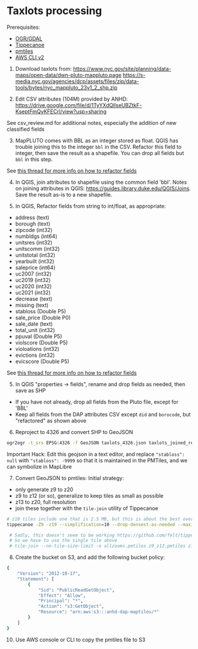 # Taxlots processing

Prerequisites:
- [OGR/GDAL](https://gdal.org/download.html) 
- [Tippecanoe](https://github.com/mapbox/tippecanoe)
- [pmtiles](https://github.com/protomaps/PMTiles)
- [AWS CLI v2](https://docs.aws.amazon.com/cli/latest/userguide/cli-chap-install.html)

1. Download taxlots from:
https://www.nyc.gov/site/planning/data-maps/open-data/dwn-pluto-mappluto.page
https://s-media.nyc.gov/agencies/dcp/assets/files/zip/data-tools/bytes/nyc_mappluto_23v1_2_shp.zip

2. Edit CSV attributes (104M) provided by ANHD:
https://drive.google.com/file/d/1TyYXdQlIseUBZtkF-KseptFmQyKFECrl/view?usp=sharing

See csv_review.md for additional notes, especially the addition of new classified fields

3. MapPLUTO comes with BBL as an integer stored as float. QGIS has trouble joining this to the integer `bbl` in the CSV. Refactor this field to integer, then save the result as a shapefile. You can drop all fields but `bbl` in this step.

See [this thread for more info on how to refactor fields](https://gis.stackexchange.com/questions/247373/how-to-change-the-type-of-a-column-of-an-attribute-table-in-qgis)

4. In QGIS, join attributes to shapefile using the common field 'bbl'. Notes on joining attributes in QGIS: https://guides.library.duke.edu/QGIS/Joins. Save the result as-is to a new shapefile.

4. In QGIS, Refactor fields from string to int/float, as appropriate:
- address (text)
- borough (text)
- zipcode (int32)
- numbldgs (int64)
- unitsres (int32)
- unitscomm (int32)
- unitstotal (int32)
- yearbuilt (int32)
- saleprice (int64)
- uc2007 (int32)
- uc2019 (int32)
- uc2020 (int32)
- uc2021 (int32)
- decrease (text)
- missing (text)
- stabloss (Double P5)
- sale_price (Double P0)
- sale_date (text)
- total_unit (int32)
- ppuval (Double P5)
- violscore (Double P5)
- violoations (int32)
- evictions (int32)
- evicscore (Double P5)

See [this thread for more info on how to refactor fields](https://gis.stackexchange.com/questions/247373/how-to-change-the-type-of-a-column-of-an-attribute-table-in-qgis)

5. In QGIS "properties -> fields", rename and drop fields as needed, then save as SHP
- If you have not already, drop all fields from the Pluto file, except for 'BBL'
- Keep all fields from the DAP attributes CSV except `did` and `borocode`, but "refactored" as shown above

6. Reproject to 4326 and convert SHP to GeoJSON
```bash
ogr2ogr -t_srs EPSG:4326 -f GeoJSON taxlots_4326.json taxlots_joined_refactored.shp -lco "COORDINATE_PRECISION=5"
```

Important Hack: Edit this geojson in a text editor, and replace `"stabloss": null` with `"stabloss": -9999` so that it is maintained in the PMTiles, and we can symbolize in MapLibre


7. Convert GeoJSON to pmtiles: 
Initial strategy: 
- only generate z9 to z20
- z9 to z12 (or so), generalize to keep tiles as small as possible
- z13 to z20, full resolution
- join these together with the `tile-join` utility of Tippecanoe

```bash
# z10 tiles include one that is 2.5 MB, but this is about the best overall that I've landed on
tippecanoe -Z9 -z19 --simplification=10 --drop-densest-as-needed --maximum-tile-bytes=2800000 --no-feature-limit --detect-shared-borders --simplify-only-low-zooms -o allzooms.pmtiles taxlots_4326.json

 # Sadly, this doesn't seem to be working https://github.com/felt/tippecanoe/issues/7
 # So we have to use the single tile above
 # tile-join --no-tile-size-limit -o allzooms.pmtiles z9_z12.pmtiles z13_z20.pmtiles
 ```


8. Create the bucket on S3, and add the following bucket policy:
```bash
{
    "Version": "2012-10-17",
    "Statement": [
        {
            "Sid": "PublicReadGetObject",
            "Effect": "Allow",
            "Principal": "*",
            "Action": "s3:GetObject",
            "Resource": "arn:aws:s3:::anhd-dap-maptiles/*"
        }
    ]
}
```

10. Use AWS console or CLI to copy the pmtiles file to S3